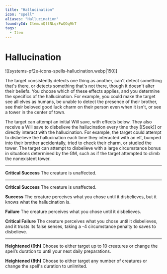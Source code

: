 ```yaml
---
title: "Hallucination"
icon: "spell"
aliases: "Hallucination"
foundryId: Item.mQflNLqrFwQOq9hT
tags:
  - Item
---
```


# Hallucination
![[systems-pf2e-icons-spells-hallucination.webp|150]]

The target consistently detects one thing as another, can't detect something that's there, or detects something that's not there, though it doesn't alter their beliefs. You choose which of these effects applies, and you determine the specifics of the hallucination. For example, you could make the target see all elves as humans, be unable to detect the presence of their brother, see their beloved good luck charm on their person even when it isn't, or see a tower in the center of town.

The target can attempt an initial Will save, with effects below. They also receive a Will save to disbelieve the hallucination every time they [[Seek]] or directly interact with the hallucination. For example, the target could attempt to disbelieve the hallucination each time they interacted with an elf, bumped into their brother accidentally, tried to check their charm, or studied the tower. The target can attempt to disbelieve with a large circumstance bonus in situations determined by the GM, such as if the target attempted to climb the nonexistent tower.

* * *

**Critical Success** The creature is unaffected.

* * *

**Critical Success** The creature is unaffected.

**Success** The creature perceives what you chose until it disbelieves, but it knows what the hallucination is.

**Failure** The creature perceives what you chose until it disbelieves.

**Critical Failure** The creature perceives what you chose until it disbelieves, and it trusts its false senses, taking a -4 circumstance penalty to saves to disbelieve.

* * *

**Heightened (6th)** Choose to either target up to 10 creatures or change the spell’s duration to until your next daily preparations.

**Heightened (8th)** Choose to either target any number of creatures or change the spell's duration to unlimited.
